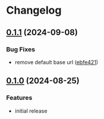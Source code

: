 # Changelog

## [0.1.1](https://github.com/MacRdy/kodgen-typescript/compare/v0.1.0...v0.1.1) (2024-09-08)


### Bug Fixes

* remove default base url ([ebfe421](https://github.com/MacRdy/kodgen-typescript/commit/ebfe421c43b5c0d2d70a5d1a7e87494d55cd382d))

## [0.1.0](https://github.com/MacRdy/kodgen-typescript/compare/v0.0.1...v0.1.0) (2024-08-25)


### Features

* initial release
